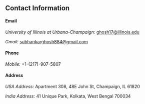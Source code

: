 ## Contact Information

#### Email
*University of Illinois at Urbana-Champaign:* ghosh17@illinois.edu

*Gmail:* subhankarghosh884@gmail.com

#### Phone
*Mobile:* +1-(217)-907-5807

#### Address
*USA Address:* Apartment 308, 48E John St, Champaign, IL 61820

*India Address:* 41 Unique Park, Kolkata, West Bengal 700034
